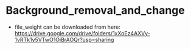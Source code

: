 # Background_removal_and_change

* file_weight can be downloaded from here: https://drive.google.com/drive/folders/1xXoEz4AXVy-1vRTk1y5VTwO1OiBrAOQr?usp=sharing
